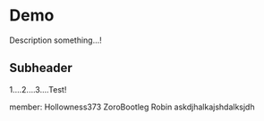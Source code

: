 # Demo

Description something...!

## Subheader

1....2....3....Test!

member:
Hollowness373
ZoroBootleg
Robin askdjhalkajshdalksjdh
